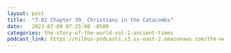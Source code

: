 ```yaml
---
layout: post
title:  "7-02 Chapter 39_ Christians in the Catacombs"
date:   2023-07-09 07:25:00 -0500
categories: the-story-of-the-world-vol-1-ancient-times
podcast_link: https://nilbus-podcasts.s3.us-east-2.amazonaws.com/the-well-trained-mind/The%20Story%20of%20the%20World%20Vol.%201%20Ancient%20Times/7-02%20Chapter%2039_%20Christians%20in%20the%20Catacombs.mp3
---
```

